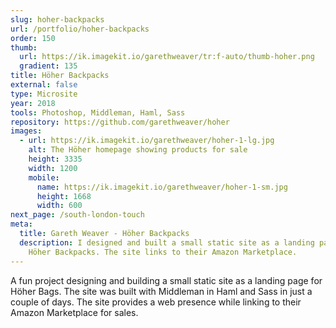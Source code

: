 ```yaml
---
slug: hoher-backpacks
url: /portfolio/hoher-backpacks
order: 150
thumb:
  url: https://ik.imagekit.io/garethweaver/tr:f-auto/thumb-hoher.png
  gradient: 135
title: Höher Backpacks
external: false
type: Microsite
year: 2018
tools: Photoshop, Middleman, Haml, Sass
repository: https://github.com/garethweaver/hoher
images:
  - url: https://ik.imagekit.io/garethweaver/hoher-1-lg.jpg
    alt: The Höher homepage showing products for sale
    height: 3335
    width: 1200
    mobile:
      name: https://ik.imagekit.io/garethweaver/hoher-1-sm.jpg
      height: 1668
      width: 600
next_page: /south-london-touch
meta:
  title: Gareth Weaver - Höher Backpacks
  description: I designed and built a small static site as a landing page for
    Höher Backpacks. The site links to their Amazon Marketplace.
---
```

A fun project designing and building a small static site as a landing page for
Höher Bags. The site was built with Middleman in Haml and Sass in just a couple
of days. The site provides a web presence while linking to their Amazon
Marketplace for sales.
